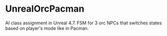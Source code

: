 # UnrealOrcPacman
AI class assignment in Unreal 4.7. FSM for 3 orc NPCs that switches states based on player's mode like in Pacman.
